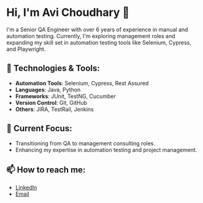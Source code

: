 # Hi, I'm Avi Choudhary 👋

I'm a Senior QA Engineer with over 6 years of experience in manual and automation testing. Currently, I'm exploring management roles and expanding my skill set in automation testing tools like Selenium, Cypress, and Playwright.

## 🔧 Technologies & Tools:
- **Automation Tools**: Selenium, Cypress, Rest Assured
- **Languages**: Java, Python
- **Frameworks**: JUnit, TestNG, Cucumber
- **Version Control**: Git, GitHub
- **Others**: JIRA, TestRail, Jenkins

## 🚀 Current Focus:
- Transitioning from QA to management consulting roles.
- Enhancing my expertise in automation testing and project management.

## 📫 How to reach me:
- [LinkedIn](https://www.linkedin.com/in/avi-choudhary-97b69962/)
- [Email](mailto:avi.choudhary11@gmail.com)
